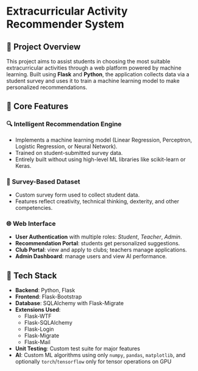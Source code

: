 # Extracurricular Activity Recommender System

## 📌 Project Overview

This project aims to assist students in choosing the most suitable extracurricular activities through a web platform powered by machine learning. Built using **Flask** and **Python**, the application collects data via a student survey and uses it to train a machine learning model to make personalized recommendations.

## 🧠 Core Features

### 🔍 Intelligent Recommendation Engine
- Implements a machine learning model (Linear Regression, Perceptron, Logistic Regression, or Neural Network).
- Trained on student-submitted survey data.
- Entirely built without using high-level ML libraries like scikit-learn or Keras.

### 📄 Survey-Based Dataset
- Custom survey form used to collect student data.
- Features reflect creativity, technical thinking, dexterity, and other competencies.

### 🌐 Web Interface
- **User Authentication** with multiple roles: *Student*, *Teacher*, *Admin*.
- **Recommendation Portal**: students get personalized suggestions.
- **Club Portal**: view and apply to clubs; teachers manage applications.
- **Admin Dashboard**: manage users and view AI performance.

## 🧩 Tech Stack

- **Backend**: Python, Flask
- **Frontend**: Flask-Bootstrap
- **Database**: SQLAlchemy with Flask-Migrate
- **Extensions Used**:
  - Flask-WTF
  - Flask-SQLAlchemy
  - Flask-Login
  - Flask-Migrate
  - Flask-Mail
- **Unit Testing**: Custom test suite for major features
- **AI**: Custom ML algorithms using only `numpy`, `pandas`, `matplotlib`, and optionally `torch`/`tensorflow` only for tensor operations on GPU



